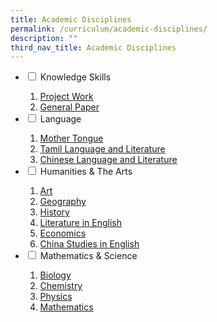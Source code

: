 ```yaml
---
title: Academic Disciplines
permalink: /curriculum/academic-disciplines/
description: ""
third_nav_title: Academic Disciplines
---
```

<ul class="jekyllcodex_accordion">
<li><input id="accordion1" type="checkbox" /> <label for="accordion1">Knowledge Skills</label>
<div>
<ol>
<li><a href="/curriculum/academic-disciplines/knowledge-skills/project-work" target="">Project Work</a></li>
<li><a href="/curriculum/academic-disciplines/knowledge-skills/general-paper" target="">General Paper</a></li>
</ol>
</div>
</li>
<li><input id="accordion2" type="checkbox" /> <label for="accordion2">Language</label>
<div>
<ol>
<li><a href="/curriculum/academic-disciplines/languages/mother-tongue" target="">Mother Tongue</a></li>
<li><a href="/curriculum/academic-disciplines/languages/tamil-language-and-literature" target="">Tamil Language and Literature</a></li>
<li><a href="/curriculum/academic-disciplines/languages/chinese-language-and-literature" target="">Chinese Language and Literature</a></li>
</ol>
</div>
</li>
<li><input id="accordion3" type="checkbox" /> <label for="accordion3">Humanities & The Arts</label>
<div>
<ol>
<li><a href="/curriculum/academic-disciplines/humanities-n-the-arts/art" target="">Art</a></li>
<li><a href="/curriculum/academic-disciplines/humanities-n-the-arts/geography" target="">Geography</a></li>
<li><a href="/curriculum/academic-disciplines/humanities-n-the-arts/history" target="">History</a></li>
<li><a href="/curriculum/academic-disciplines/humanities-n-the-arts/literature-in-english" target="">Literature in English</a></li>
<li><a href="/curriculum/academic-disciplines/humanities-n-the-arts/economics" target="">Economics</a></li>
<li><a href="/curriculum/academic-disciplines/humanities-n-the-arts/china-studies-in-english" target="">China Studies in English</a></li>
</ol>
</div>
</li>
<li><input id="accordion4" type="checkbox" /> <label for="accordion4">Mathematics & Science</label>
<div>
<ol>
<li><a href="/curriculum/academic-disciplines/mathematics-n-science/biology" target="">Biology</a></li>
<li><a href="/curriculum/academic-disciplines/mathematics-n-science/chemistry" target="">Chemistry</a></li>
<li><a href="/curriculum/academic-disciplines/mathematics-n-science/physics" target="">Physics</a></li>
<li><a href="/curriculum/academic-disciplines/mathematics-n-science/mathematics" target="">Mathematics</a></li>
</ol>
</div>
</li>
</ul>